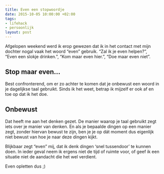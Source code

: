 ```yaml
---
title: Even een stopwoordje
date: 2015-10-05 10:00:00 +02:00
tags:
- lifehack
- persoonlijk
layout: post
---
```


Afgelopen weekend werd ik erop gewezen dat ik in het contact met mijn dochter nogal vaak het woord “even” gebruik. “Zal ik je even helpen?”, “Even een slokje drinken.”, “Kom maar even hier.”, “Doe maar even niet”.

## Stop maar even...
Best confronterend, om er zo achter te komen dat je onbewust een woord in je dagelijkse taal gebruikt. Sinds ik het weet, betrap ik mijzelf er ook af en toe op dat ik het doe.

## Onbewust
Dat heeft me aan het denken gezet. De manier waarop je taal gebruikt zegt iets over je manier van denken. En als je bepaalde dingen op een manier zegt, zonder hiervan bewust te zijn, ben je je op dát moment dus eigenlijk niet bewust van hoe je naar deze dingen kijkt.

Blijkbaar zegt “even” mij, dat ik denk dingen ‘snel tussendoor’ te kunnen doen. In ieder geval neem ik ergens niet de tijd of ruimte voor, of geef ik een situatie niet de aandacht die het wel verdient.

Even opletten dus ;)